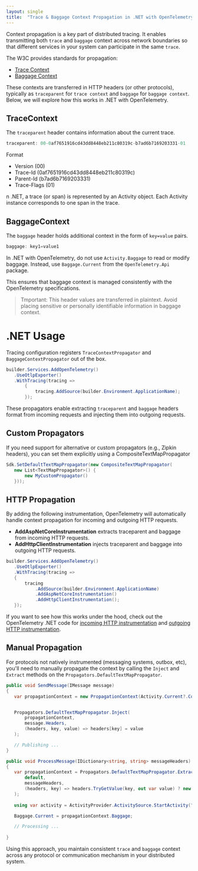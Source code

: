 ```yaml
---
layout: single
title:  "Trace & Baggage Context Propagation in .NET with OpenTelemetry"
---
```


Context propagation is a key part of distributed tracing. It enables transmitting both `trace` and `baggage` context across network boundaries so that different services in your system can participate in the same `trace`.


The W3C provides standards for propagation:

* [Trace Context](https://www.w3.org/TR/trace-context/) 
* [Baggage Context](https://www.w3.org/TR/baggage/)

These contexts are transferred in HTTP headers (or other protocols), typically as `traceparent` for `trace context` and `baggage` for `baggage context`. Below, we will explore how this works in .NET with OpenTelemetry.

## TraceContext

The `traceparent` header contains information about the current trace.

```csharp 
traceparent: 00-0af7651916cd43dd8448eb211c80319c-b7ad6b7169203331-01
```

Format
* Version (00)
* Trace-Id (0af7651916cd43dd8448eb211c80319c)
* Parent-Id (b7ad6b7169203331)
* Trace-Flags (01)

n .NET, a trace (or span) is represented by an Activity object. Each Activity instance corresponds to one span in the trace.

## BaggageContext

The `baggage` header holds additional context in the form of `key=value` pairs.
```csharp 
baggage: key1=value1
```


In .NET with OpenTelemetry, do not use `Activity.Baggage` to read or modify baggage. Instead, use `Baggage.Current` from the `OpenTelemetry.Api` package. 

This ensures that baggage context is managed consistently with the OpenTelemetry specifications.

> Tmportant: This header values are transferred in plaintext. Avoid placing sensitive or personally identifiable information in baggage context.

# .NET Usage

Tracing configuration registers `TraceContextPropagator` and `BaggageContextPropagator` out of the box.


 ```csharp 
builder.Services.AddOpenTelemetry()
    .UseOtlpExporter()
    .WithTracing(tracing =>
        {
            tracing.AddSource(builder.Environment.ApplicationName);
        });
 ```

 These propagators enable extracting `traceparent` and `baggage` headers format from incoming requests and injecting them into outgoing requests.

## Custom Propagators
If you need support for alternative or custom propagators (e.g., Zipkin headers), you can set them explicitly using a CompositeTextMapPropagator

 ```csharp 
Sdk.SetDefaultTextMapPropagator(new CompositeTextMapPropagator(
    new List<TextMapPropagator>() {
        new MyCustomPropagator()
    }));
 ```

 ## HTTP Propagation

 By adding the following instrumentation, OpenTelemetry will automatically handle context propagation for incoming and outgoing HTTP requests.

 * **AddAspNetCoreInstrumentation** extracts traceparent and baggage from incoming HTTP requests.
* **AddHttpClientInstrumentation** injects traceparent and baggage into outgoing HTTP requests.


 ```csharp 
 builder.Services.AddOpenTelemetry()
    .UseOtlpExporter()
    .WithTracing(tracing =>
    {
        tracing
            .AddSource(builder.Environment.ApplicationName)
            .AddAspNetCoreInstrumentation()
            .AddHttpClientInstrumentation();
    });
 ```



If you want to see how this works under the hood, check out the OpenTelemetry .NET code for [incoming HTTP instrumentation](https://github.com/open-telemetry/opentelemetry-dotnet-contrib/blob/main/src/OpenTelemetry.Instrumentation.AspNetCore/Implementation/HttpInListener.cs#L109) and [outgoing HTTP instrumentation]((https://github.com/open-telemetry/opentelemetry-dotnet-contrib/blob/main/src/OpenTelemetry.Instrumentation.Http/Implementation/HttpHandlerDiagnosticListener.cs#L94)).

 
## Manual Propagation

For protocols not natively instrumented (messaging systems, outbox, etc), you'll need to manually propagate the context by calling the `Inject` and `Extract` methods on the `Propagators.DefaultTextMapPropagator`.


 ```csharp 
public void SendMessage(IMessage message)
{
    var propagationContext = new PropagationContext(Activity.Current?.Context ?? default, Baggage.Current);


    Propagators.DefaultTextMapPropagator.Inject(
        propagationContext,
        message.Headers,
        (headers, key, value) => headers[key] = value
    );

    // Publishing ...
}

public void ProcessMessage(IDictionary<string, string> messageHeaders)
{
    var propagationContext = Propagators.DefaultTextMapPropagator.Extract(
        default,
        messageHeaders,
        (headers, key) => headers.TryGetValue(key, out var value) ? new[] { value } : Array.Empty<string>()
    );
    
    using var activity = ActivityProvider.ActivitySource.StartActivity("receive", ActivityKind.Consumer, propagationContext.ActivityContext);

    Baggage.Current = propagationContext.Baggage;

    // Processing ...
  
}

 ```

 Using this approach, you maintain consistent `trace` and `baggage` context across any protocol or communication mechanism in your distributed system.